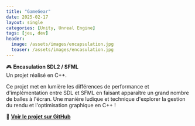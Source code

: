```yaml
---
title: "GameGear"
date: 2025-02-17
layout: single
categories: [Unity, Unreal Engine]
tags: [jeu, dev]
header:
  image: /assets/images/encapsulation.jpg
  teaser: /assets/images/encasulation.jpg
---
```


🎮 **Encasulation SDL2 / SFML**  
Un projet réalisé en C++.

Ce projet met en lumière les différences de performance et d'implémentation entre SDL et SFML en faisant apparaître un grand nombre de balles à l'écran. Une manière ludique et technique d'explorer la gestion du rendu et l'optimisation graphique en C++ !


🔗 **[Voir le projet sur GitHub](https://github.com/Quest-Education-Group/lyo-t3-gamegear-p2-02)**
